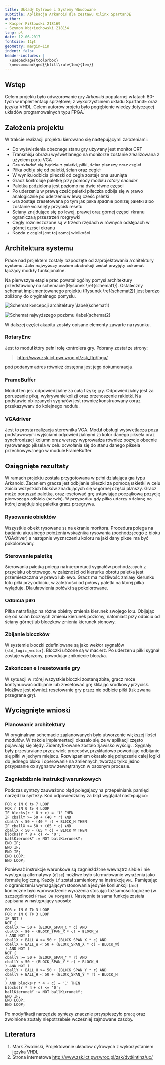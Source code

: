 ```yaml
---
title: Układy Cyfrowe i Systemy Wbudowane
subtitle: Aplikacja Arkanoid dla zestawu Xilinx Spartan3E
author:
- Kacper Piłkowski 218169
- Szymon Wojciechowski 218154
lang: pl
date: 12.06.2017
fontsize: 11pt
geometry: margin=1in
indent: false
header-includes: |
  \usepackage{tcolorbox}
  \newcommand\qed{\hfill\rule{1em}{1em}}
---
```


## Wstęp

Celem projektu było odwzorowanie gry _Arkanoid_ popularnej w latach 80-tych w implementacji sprzętowej z wykorzystaniem układu Spartan3E oraz języka VHDL. Celem autorów projetu było pogłębienie wiedzy dotyczącej układów programowalnych typu FPGA.

## Założenia projektu

W trakcie realizacji projektu kierowano się następującymi założeniami:
+ Do wyświetlenia obecnego stanu gry używany jest monitor CRT
+ Transmisja obrazu wyświetlanego na monitorze zostanie zrealizowana z użyciem portu VGA
+ Gra składać się będzie z paletki, piłki, ścian planszy oraz cegieł
+ Piłka odbija się od paletki, ścian oraz cegieł
+ W wyniku odbicia piłeczki od cegła zostaje ona usunięta
+ Gracz kontroluje paletkę przy pomocy modułu _rotary encoder_
+ Paletka podzielona jest poziomo na dwie równe części
+ Po uderzeniu w prawą cześć paletki piłeczka odbija się w prawo analogicznie po uderzeniu w lewą cześć paletki
+ Gra zostaje zresetowana po tym jak piłka spadnie poniżej paletki albo zostanie wciśnięty przycisk resetu
+ Ściany znajdujące się po lewej, prawej oraz górnej części ekranu ograniczają przestrzeń rozgrywki
+ Cegły rozmieszczone są w trzech rzędach w równych odstępach w górnej części ekranu
+ Każda z cegieł jest tej samej wielkości

## Architektura systemu

Prace nad projektem zostały rozpoczęte od zaprojektowania architektury systemu.
Jako najwyższy poziom abstrakcji został przyjęty schemat łączący moduły funkcjonalne.

Na pierwszym etapie prac powstał ogólny pomysł architektury przedstawiony na
schemacie (Rysunek \ref{schemat1}). Ostateczny schemat implementowanego projektu
(Rysunek \ref{schemat2}) jest bardzo zbliżony do oryginalnego pomysłu.

![Schemat koncepcji architektury \label{schemat1}](img/schemat1.png)

![Schemat najwyższego poziomu \label{schemat2}](img/schemat2.png)

W dalszej części akapitu zostały opisane elementy zawarte na rysunku.

### RotaryEnc

Jest to moduł który pełni rolę kontrolera gry. Pobrany został ze strony:

> http://www.zsk.ict.pwr.wroc.pl/zsk_ftp/fpga/

pod podanym adres również dostępna jest jego dokumentacja.

### FrameBuffer

Moduł ten jest odpowiedzialny za całą fizykę gry. Odpowiedzialny jest za
poruszanie piłką, wykrywanie kolizji oraz przenoszenie rakietki. Na podstawie
obliczanych sygnałów jest również konstruowany obraz przekazywany do kolejnego modułu.

### VGAdriver

Jest to prosta realizacja sterownika VGA. Moduł obsługi wyświetlacza poza podstawowymi wyjściami odpowiedzialnymi za kolor danego piksela oraz synchronizacji kolumn oraz wierszy wyprowadza również pozycje obecnie rysowanego piksela w celu odwołania się do stanu danego piksela przechowywanego w module FrameBuffer

## Osiągnięte rezultaty

W ramach projektu została przygotowana w pełni działająca gra typu Arkanoid.
Zadaniem gracza jest odbijanie piłeczki za pomocą rakietki w celu zbicia
wszystkich bloków znajdujących się w górnej części planszy.
Gracz może poruszać paletką, oraz resetować grę ustawiając początkową pozycję pierwszego odbicia (serwis). W przypadku gdy piłka uderzy o ścianę na której znajduje się paletka gracz przegrywa.

### Rysowanie obiektów

Wszystkie obiekt rysowane są na ekranie monitora.
Procedura polega na badaniu aktualnego położenia wskaźnika rysowania
(pochodzącego z bloku VGAdriver) a następnie wyznaczeniu koloru na jaki dany piksel
ma być pokolorowany.

### Sterowanie paletką

Sterowania paletką polega na interpretacji sygnałów pochodzących z przycisku obrotowego.
w zależności od kierunku obrotu paletka jest przemieszczana w prawo lub lewo.
Gracz ma możliwość zmiany kierunku lotu piłki przy odbiciu, w zależności od
połowy paletki na której piłka wyląduje. Dla ułatwienia połówki są pokolorowane.

### Odbicia piłki

Piłka natrafiając na różne obiekty zmienia kierunek swojego lotu. Obijając się
od ścian bocznych zmienia kierunek poziomy, natomiast przy odbiciu od ściany górnej
lub bloczków zmienia kierunek pionowy.

### Zbijanie bloczków

W systemie bloczki zdefiniowane są jako wektor sygnałów (`std_logic_vector`).
Bloczki ułożone są w macierz. Po uderzeniu piłki sygnał zostaje wyłączony,
powodując zniknięcie bloczka.

### Zakończenie i resetowanie gry

W sytuacji w której wszystkie bloczki zostaną zbite, gracz może kontynuować odbijanie
lub zresetować grę klikając środkowy przycisk. Możliwe jest również resetowanie
gry przez nie odbicie piłki (tak zwana przegrana gry).

## Wyciągnięte wnioski

### Planowanie architektury

W oryginalnym schemacie zaplanowanych było utworzenie większej ilości modułów.
W trakcie implementacji okazało się, że w aplikacji często pojawiają się błędy.
Zidentyfikowane zostało zjawisko wyścigu. Sygnały były przestawiane przez wiele
procesów, przykładowo powodując odbijanie się piłki w jednym miejscu. Rozwiązaniem
okazało się połączenie całej logiki do jednego bloku i operowanie na zmiennych,
tworząc tylko jedno przypisanie do sygnałów zewnętrznych w osobnym procesie.

### Zagnieżdżanie instrukcji warunkowych

Podczas syntezy zauważono błąd polegajacy na przepełnianiu pamięci narzędzia
syntezy. Kod odpowiedzialny za błąd wyglądał następująco:

```
FOR c IN 0 to 7 LOOP
FOR r IN 0 to 4 LOOP
IF blocks(r * 8 + c) = '1' THEN
IF cballY >= 50 + (40 * r) AND
cballY < 50 + (40 * r) + BLOCK_H THEN
IF cballX >= 50 + (65 * c) AND
cballX < 50 + (65 * c) + BLOCK_W THEN
blocks(r * 8 + c) <= '0';
ballKierunekY := NOT ballKierunekY;
END IF;
END IF;
END IF;
END LOOP;
END LOOP;
```

Ponieważ instrukcje warunkowe są zagnieżdżone wewnątrz siebie i nie występują
alternatywy (`else`) możliwe było sformułowanie wyrażenia jako formułę logiczną.
Każdy `if` został zamieniony na instrukcję `AND`. Pamiętając o ograniczeniu wymagającym
stosowania jedynie koniunkcji (`and`) konieczne było wprowadzenie wyrażenia
stosując tożsamości logiczne (w szczególności `Prawo De Morgana`). Następnie ta sama
funkcja została zapisana w następujący sposób:

```
FOR c IN 0 TO 3 LOOP
FOR r IN 0 TO 3 LOOP
IF NOT (
NOT (
cballX >= 50 + (BLOCK_SPAN_X * c) AND
cballX < 50 + (BLOCK_SPAN_X * c) + BLOCK_W
) AND NOT (
cballX + BALL_W >= 50 + (BLOCK_SPAN_X * c) AND
cballX + BALL_W < 50 + (BLOCK_SPAN_X * c) + BLOCK_W)
) AND NOT (
NOT (
cballY >= 50 + (BLOCK_SPAN_Y * r) AND
cballY < 50 + (BLOCK_SPAN_Y * r) + BLOCK_H
) AND NOT (
cballY + BALL_H >= 50 + (BLOCK_SPAN_Y * r) AND
cballY + BALL_H < 50 + (BLOCK_SPAN_Y * r) + BLOCK_H
)
) AND blocks(r * 4 + c) = '1' THEN
blocks(r * 4 + c) <= '0';
ballKierunekY := NOT ballKierunekY;
END IF;
END LOOP;
END LOOP;
```

Po modyfikacji narzędzie syntezy znacznie przyspieszyło pracę oraz zwolnione zostały
niepotrzebnie wcześniej zajmowane zasoby.

## Literatura

1. Mark Zwoliński, Projektowanie układów cyfrowych z wykorzystaniem języka VHDL
2. Strona internetowa http://www.zsk.ict.pwr.wroc.pl/zsk/dyd/intinz/uc/
